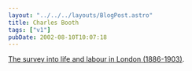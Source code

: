 ```yaml
---
layout: "../../../layouts/BlogPost.astro"
title: Charles Booth
tags: ["v1"]
pubDate: 2002-08-10T10:07:18
---
```


[The survey into life and labour in London (1886-1903)][1].

[1]: http://booth.lse.ac.uk/ "The Charles Booth Online Archive"
